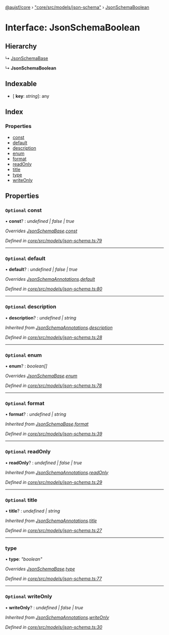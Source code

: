 [@aujsf/core](../README.md) › ["core/src/models/json-schema"](../modules/_core_src_models_json_schema_.md) › [JsonSchemaBoolean](_core_src_models_json_schema_.jsonschemaboolean.md)

# Interface: JsonSchemaBoolean

## Hierarchy

  ↳ [JsonSchemaBase](_core_src_models_json_schema_.jsonschemabase.md)

  ↳ **JsonSchemaBoolean**

## Indexable

* \[ **key**: *string*\]: any

## Index

### Properties

* [const](_core_src_models_json_schema_.jsonschemaboolean.md#optional-const)
* [default](_core_src_models_json_schema_.jsonschemaboolean.md#optional-default)
* [description](_core_src_models_json_schema_.jsonschemaboolean.md#optional-description)
* [enum](_core_src_models_json_schema_.jsonschemaboolean.md#optional-enum)
* [format](_core_src_models_json_schema_.jsonschemaboolean.md#optional-format)
* [readOnly](_core_src_models_json_schema_.jsonschemaboolean.md#optional-readonly)
* [title](_core_src_models_json_schema_.jsonschemaboolean.md#optional-title)
* [type](_core_src_models_json_schema_.jsonschemaboolean.md#type)
* [writeOnly](_core_src_models_json_schema_.jsonschemaboolean.md#optional-writeonly)

## Properties

### `Optional` const

• **const**? : *undefined | false | true*

*Overrides [JsonSchemaBase](_core_src_models_json_schema_.jsonschemabase.md).[const](_core_src_models_json_schema_.jsonschemabase.md#optional-const)*

*Defined in [core/src/models/json-schema.ts:79](https://github.com/jbockle/au-jsonschema-form/blob/05b11cf/packages/core/src/models/json-schema.ts#L79)*

___

### `Optional` default

• **default**? : *undefined | false | true*

*Overrides [JsonSchemaAnnotations](_core_src_models_json_schema_.jsonschemaannotations.md).[default](_core_src_models_json_schema_.jsonschemaannotations.md#optional-default)*

*Defined in [core/src/models/json-schema.ts:80](https://github.com/jbockle/au-jsonschema-form/blob/05b11cf/packages/core/src/models/json-schema.ts#L80)*

___

### `Optional` description

• **description**? : *undefined | string*

*Inherited from [JsonSchemaAnnotations](_core_src_models_json_schema_.jsonschemaannotations.md).[description](_core_src_models_json_schema_.jsonschemaannotations.md#optional-description)*

*Defined in [core/src/models/json-schema.ts:28](https://github.com/jbockle/au-jsonschema-form/blob/05b11cf/packages/core/src/models/json-schema.ts#L28)*

___

### `Optional` enum

• **enum**? : *boolean[]*

*Overrides [JsonSchemaBase](_core_src_models_json_schema_.jsonschemabase.md).[enum](_core_src_models_json_schema_.jsonschemabase.md#optional-enum)*

*Defined in [core/src/models/json-schema.ts:78](https://github.com/jbockle/au-jsonschema-form/blob/05b11cf/packages/core/src/models/json-schema.ts#L78)*

___

### `Optional` format

• **format**? : *undefined | string*

*Inherited from [JsonSchemaBase](_core_src_models_json_schema_.jsonschemabase.md).[format](_core_src_models_json_schema_.jsonschemabase.md#optional-format)*

*Defined in [core/src/models/json-schema.ts:39](https://github.com/jbockle/au-jsonschema-form/blob/05b11cf/packages/core/src/models/json-schema.ts#L39)*

___

### `Optional` readOnly

• **readOnly**? : *undefined | false | true*

*Inherited from [JsonSchemaAnnotations](_core_src_models_json_schema_.jsonschemaannotations.md).[readOnly](_core_src_models_json_schema_.jsonschemaannotations.md#optional-readonly)*

*Defined in [core/src/models/json-schema.ts:29](https://github.com/jbockle/au-jsonschema-form/blob/05b11cf/packages/core/src/models/json-schema.ts#L29)*

___

### `Optional` title

• **title**? : *undefined | string*

*Inherited from [JsonSchemaAnnotations](_core_src_models_json_schema_.jsonschemaannotations.md).[title](_core_src_models_json_schema_.jsonschemaannotations.md#optional-title)*

*Defined in [core/src/models/json-schema.ts:27](https://github.com/jbockle/au-jsonschema-form/blob/05b11cf/packages/core/src/models/json-schema.ts#L27)*

___

###  type

• **type**: *"boolean"*

*Overrides [JsonSchemaBase](_core_src_models_json_schema_.jsonschemabase.md).[type](_core_src_models_json_schema_.jsonschemabase.md#optional-type)*

*Defined in [core/src/models/json-schema.ts:77](https://github.com/jbockle/au-jsonschema-form/blob/05b11cf/packages/core/src/models/json-schema.ts#L77)*

___

### `Optional` writeOnly

• **writeOnly**? : *undefined | false | true*

*Inherited from [JsonSchemaAnnotations](_core_src_models_json_schema_.jsonschemaannotations.md).[writeOnly](_core_src_models_json_schema_.jsonschemaannotations.md#optional-writeonly)*

*Defined in [core/src/models/json-schema.ts:30](https://github.com/jbockle/au-jsonschema-form/blob/05b11cf/packages/core/src/models/json-schema.ts#L30)*

